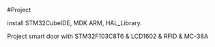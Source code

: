 #Project

install STM32CubeIDE, MDK ARM, HAL_Library.

Project smart door with STM32F103C8T6 & LCD1602 & RFID & MC-38A

